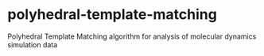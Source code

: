 # polyhedral-template-matching
Polyhedral Template Matching algorithm for analysis of molecular dynamics simulation data
